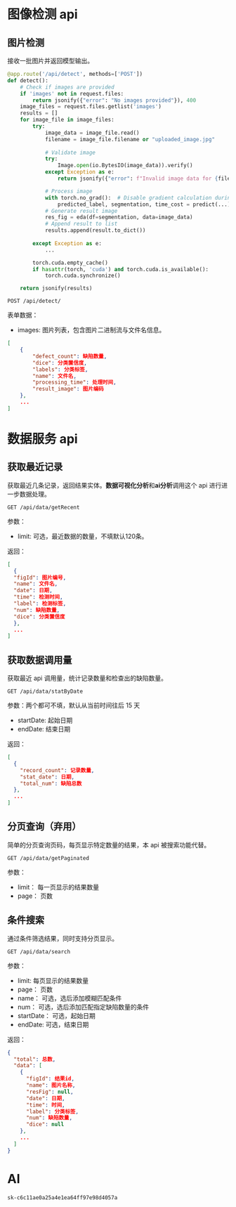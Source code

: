 # 图像检测 api

## 图片检测

接收一批图片并返回模型输出。
```python
@app.route('/api/detect', methods=['POST'])
def detect():
    # Check if images are provided
    if 'images' not in request.files:
        return jsonify({"error": "No images provided"}), 400
    image_files = request.files.getlist('images')
    results = []
    for image_file in image_files:
        try:
            image_data = image_file.read()
            filename = image_file.filename or "uploaded_image.jpg"
            
            # Validate image
            try:
                Image.open(io.BytesIO(image_data)).verify()
            except Exception as e:
                return jsonify({"error": f"Invalid image data for {filename}", "details": str(e)}), 400

            # Process image
            with torch.no_grad():  # Disable gradient calculation during inference
                predicted_label, segmentation, time_cost = predict(...)
            # Generate result image
            res_fig = eda(df=segmentation, data=image_data)
            # Append result to list
            results.append(result.to_dict())
        
        except Exception as e:
            ...

        torch.cuda.empty_cache()
        if hasattr(torch, 'cuda') and torch.cuda.is_available():
            torch.cuda.synchronize()

    return jsonify(results)
```

```http
POST /api/detect/
```

表单数据：

- images: 图片列表，包含图片二进制流与文件名信息。

```json
[
    {
        "defect_count": 缺陷数量,
        "dice": 分类置信度,
        "labels": 分类标签,
        "name": 文件名,
        "processing_time": 处理时间,
        "result_image": 图片编码
    },
    ...
]
```



# 数据服务 api

## 获取最近记录

获取最近几条记录，返回结果实体。**数据可视化分析**和**ai分析**调用这个 api 进行进一步数据处理。

```http
GET /api/data/getRecent
```

参数：
- limit: 可选，最近数据的数量，不填默认120条。

返回：
```json
[
  {
  "figId": 图片编号,
  "name": 文件名,
  "date": 日期,
  "time": 检测时间,
  "label": 检测标签,
  "num": 缺陷数量,
  "dice": 分类置信度
  },
  ...
]
```

## 获取数据调用量

获取最近 api 调用量，统计记录数量和检查出的缺陷数量。

```http
GET /api/data/statByDate
```

参数：两个都可不填，默认从当前时间往后 15 天
- startDate: 起始日期
- endDate: 结束日期

返回：
```json
[
  {
    "record_count": 记录数量,
    "stat_date": 日期,
    "total_num": 缺陷总数
  },
  ...
]
```

## 分页查询（弃用）

简单的分页查询页码，每页显示特定数量的结果，本 api 被搜索功能代替。

```http
GET /api/data/getPaginated
```

参数：
- limit： 每一页显示的结果数量
- page： 页数

## 条件搜索

通过条件筛选结果，同时支持分页显示。

```http
GET /api/data/search
```

参数：
- limit: 每页显示的结果数量
- page： 页数
- name： 可选，选后添加模糊匹配条件
- num： 可选，选后添加匹配指定缺陷数量的条件
- startDate： 可选，起始日期
- endDate: 可选，结束日期

返回：

```json
{
  "total": 总数,
  "data": [
    {
      "figId": 结果id,
      "name": 图片名称,
      "resFig": null,
      "date": 日期,
      "time": 时间,
      "label": 分类标签,
      "num": 缺陷数量,
      "dice": null
    },
    ...
  ]
}
```



# AI 

```
sk-c6c11ae0a25a4e1ea64ff97e98d4057a
```

